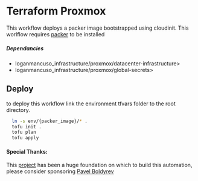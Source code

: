 # Terraform Proxmox

This workflow deploys a packer image bootstrapped using cloudinit. This worlflow requires [packer](https://developer.hashicorp.com/packer/tutorials/docker-get-started/get-started-install-cli) to be installed

##### Dependancies
- loganmancuso_infrastructure/proxmox/datacenter-infrastructure>
- loganmancuso_infrastructure/proxmox/global-secrets>

## Deploy
to deploy this workflow link the environment tfvars folder to the root directory. 
```bash
  ln -s env/{packer_image}/* .
  tofu init .
  tofu plan
  tofu apply
```

#### Special Thanks:
This [project](https://github.com/bpg/terraform-provider-proxmox/tree/main) has been a huge foundation on which to build this automation, please consider sponsoring [Pavel Boldyrev](https://github.com/bpg)